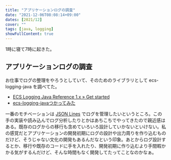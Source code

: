 ```yaml
---
title: "アプリケーションログの調査"
date: "2021-12-06T08:08:14+09:00"
dates: [2021/12]
cover: ""
tags: [java, logging]
showFullContent: true
---
```


1時に寝て7時に起きた。

## アプリケーションログの調査

お仕事でログの整理をやろうとしていて、そのためのライブラリとして ecs-logging-java を調べてた。

* [ECS Logging Java Reference 1.x » Get started](https://www.elastic.co/guide/en/ecs-logging/java/current/setup.html)
* [ecs-logging-javaつかってみた](https://speakerdeck.com/shibadog/ecs-logging-javatukatutemita)

一番のモチベーションは [JSON Lines](https://jsonlines.org/) でログを管理したいというところ。この手の実装や読み込んでログ分析したりとかはあちこちでやってきたので親近感はある。既存のログからの移行も含めていろいろ設計していかないといけない。私の感覚だとアプリケーションの開発初期にログの設計や出力周りを作り込むものだけど、そうじゃない文化の開発もあるんだなという印象。あとからログ設計するとか、移行や既存のコードに手を入れたり、開発初期に作り込むより手間暇かかる気がするんだけど、そんな時間もなく開発してたってことなのかなぁ。
